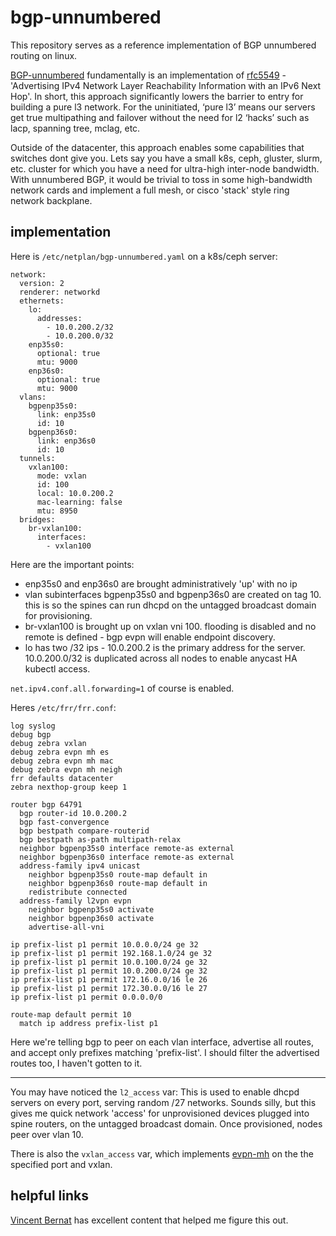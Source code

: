 # bgp-unnumbered

This repository serves as a reference implementation of BGP unnumbered routing on linux.

[BGP-unnumbered](https://www.oreilly.com/library/view/bgp-in-the/9781491983416/ch04.html) fundamentally is an implementation of [rfc5549](https://www.rfc-editor.org/rfc/rfc5549) - 'Advertising IPv4 Network Layer Reachability Information with an IPv6 Next Hop'.  In short, this approach significantly lowers the barrier to entry for building a pure l3 network.  For the uninitiated, ‘pure l3’ means our servers get true multipathing and failover without the need for l2 ‘hacks’ such as lacp, spanning tree, mclag, etc.

Outside of the datacenter, this approach enables some capabilities that switches dont give you.  Lets say you have a small k8s, ceph, gluster, slurm, etc. cluster for which you have a need for ultra-high inter-node bandwidth.  With unnumbered BGP, it would be trivial to toss in some high-bandwidth network cards and implement a full mesh, or cisco 'stack' style ring network backplane.

## implementation

Here is `/etc/netplan/bgp-unnumbered.yaml` on a k8s/ceph server:

```
network:
  version: 2
  renderer: networkd
  ethernets:
    lo:
      addresses:
        - 10.0.200.2/32
        - 10.0.200.0/32
    enp35s0:
      optional: true
      mtu: 9000
    enp36s0:
      optional: true
      mtu: 9000
  vlans:
    bgpenp35s0:
      link: enp35s0
      id: 10
    bgpenp36s0:
      link: enp36s0
      id: 10
  tunnels:
    vxlan100:
      mode: vxlan
      id: 100
      local: 10.0.200.2
      mac-learning: false
      mtu: 8950
  bridges:
    br-vxlan100:
      interfaces:
        - vxlan100
```

Here are the important points:

- enp35s0 and enp36s0 are brought administratively 'up' with no ip
- vlan subinterfaces bgpenp35s0 and bgpenp36s0 are created on tag 10.  this is so the spines can run dhcpd on the untagged broadcast domain for provisioning.
- br-vxlan100 is brought up on vxlan vni 100.  flooding is disabled and no remote is defined - bgp evpn will enable endpoint discovery.
- lo has two /32 ips - 10.0.200.2 is the primary address for the server.  10.0.200.0/32 is duplicated across all nodes to enable anycast HA kubectl access.

`net.ipv4.conf.all.forwarding=1` of course is enabled.

Heres `/etc/frr/frr.conf`:

```
log syslog
debug bgp
debug zebra vxlan
debug zebra evpn mh es
debug zebra evpn mh mac
debug zebra evpn mh neigh
frr defaults datacenter
zebra nexthop-group keep 1

router bgp 64791
  bgp router-id 10.0.200.2
  bgp fast-convergence
  bgp bestpath compare-routerid
  bgp bestpath as-path multipath-relax
  neighbor bgpenp35s0 interface remote-as external
  neighbor bgpenp36s0 interface remote-as external
  address-family ipv4 unicast
    neighbor bgpenp35s0 route-map default in
    neighbor bgpenp36s0 route-map default in
    redistribute connected
  address-family l2vpn evpn
    neighbor bgpenp35s0 activate
    neighbor bgpenp36s0 activate
    advertise-all-vni

ip prefix-list p1 permit 10.0.0.0/24 ge 32
ip prefix-list p1 permit 192.168.1.0/24 ge 32
ip prefix-list p1 permit 10.0.100.0/24 ge 32
ip prefix-list p1 permit 10.0.200.0/24 ge 32
ip prefix-list p1 permit 172.16.0.0/16 le 26
ip prefix-list p1 permit 172.30.0.0/16 le 27
ip prefix-list p1 permit 0.0.0.0/0

route-map default permit 10
  match ip address prefix-list p1
```

Here we're telling bgp to peer on each vlan interface, advertise all routes, and accept only prefixes matching 'prefix-list'.  I should filter the advertised routes too, I haven't gotten to it.

---

You may have noticed the `l2_access` var:  This is used to enable dhcpd servers on every port, serving random /27 networks.  Sounds silly, but this gives me quick network 'access' for unprovisioned devices plugged into spine routers, on the untagged broadcast domain.  Once provisioned, nodes peer over vlan 10.

There is also the `vxlan_access` var, which implements [evpn-mh](https://signal.nih.earth/posts/evpn-mh/) on the the specified port and vxlan.

## helpful links

[Vincent Bernat](https://vincent.bernat.ch/en/blog/2017-vxlan-bgp-evpn) has excellent content that helped me figure this out.
